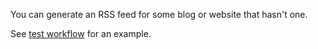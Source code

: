 You can generate an RSS feed for some blog or website that hasn't one.

See [test workflow](https://github.com/tabhub/rssify/blob/master/.github/workflows/test-gene-rss.yml) for an example.
